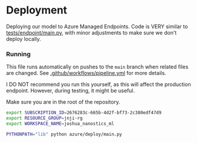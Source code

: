 # Deployment

Deploying our model to Azure Managed Endpoints. Code is VERY similar to [tests/endpoint/main.py](../../tests/endpoint/main.py), with minor adjustments to make sure we don't deploy locally.

### Running

This file runs automatically on pushes to the `main` branch when related files are changed. See [.github/workflows/pipeline.yml](../../.github/workflows/pipeline.yml) for more details.

I DO NOT recommend you run this yourself, as this will affect the production endpoint. However, during testing, it might be useful.

Make sure you are in the root of the repository. 

```bash
export SUBSCRIPTION_ID=2676283c-665b-4d2f-bf73-2c380edf47d9
export RESOURCE_GROUP=jnji-rg
export WORKSPACE_NAME=joshua_nanostics_ml

PYTHONPATH="lib" python azure/deploy/main.py
```